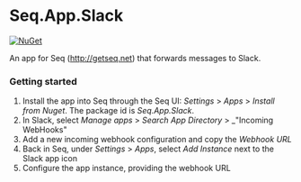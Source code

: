 # Seq.App.Slack
[![NuGet](https://img.shields.io/nuget/v/Seq.App.Slack.svg?style=flat-square)](https://www.nuget.org/packages/Seq.App.Slack/)

An app for Seq (http://getseq.net) that forwards messages to Slack.

### Getting started

 1. Install the app into Seq through the Seq UI: _Settings_ > _Apps_ > _Install from Nuget_. The package id is _Seq.App.Slack_.
 2. In Slack, select _Manage apps_ > _Search App Directory_ > _"Incoming WebHooks"
 3. Add a new incoming webhook configuration and copy the _Webhook URL_
 4. Back in Seq, under _Settings_ > _Apps_, select _Add Instance_ next to the Slack app icon
 5. Configure the app instance, providing the webhook URL

